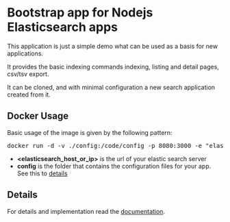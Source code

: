 # Bootstrap app for Nodejs Elasticsearch apps

This application is just a simple demo what can be used as a basis for new applications.

It provides the basic indexing commands indexing, listing and detail pages,
csv/tsv export.

It can be cloned, and with minimal configuration a new search application
created from it.

## Docker Usage

Basic usage of the image is given by the following pattern:

<pre>
docker run -d -v ./config:/code/config -p 8080:3000 -e "elastic_host=<elasticsearch_host_or_ip>" eeacms/esbootstrap:v1.0
</pre>

- **<elasticsearch_host_or_ip>** is the url of your elastic search server
- **config** is the folder that contains the configuration files for your app. See this to [details]()

## Details

For details and implementation read the [documentation](./docs/Details.md).


